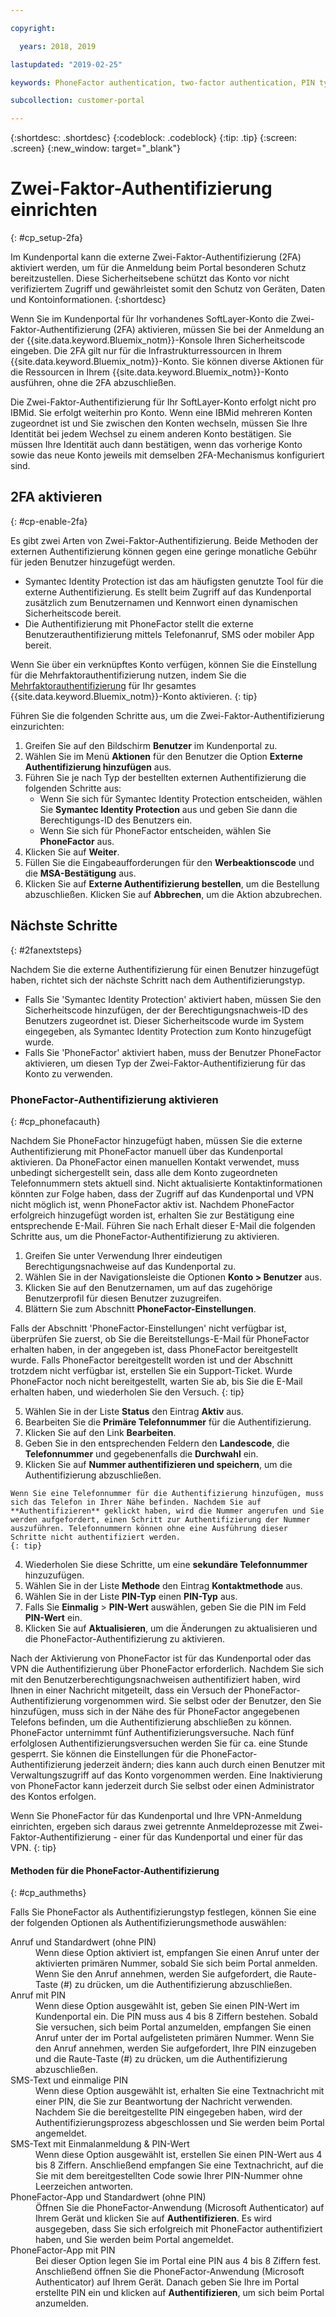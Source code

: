 ```yaml
---

copyright:

  years: 2018, 2019

lastupdated: "2019-02-25"

keywords: PhoneFactor authentication, two-factor authentication, PIN type, 2FA 

subcollection: customer-portal

---
```


{:shortdesc: .shortdesc}
{:codeblock: .codeblock}
{:tip: .tip}
{:screen: .screen}
{:new_window: target="_blank"}


# Zwei-Faktor-Authentifizierung einrichten
{: #cp_setup-2fa}

Im Kundenportal kann die externe Zwei-Faktor-Authentifizierung (2FA) aktiviert werden, um für die Anmeldung beim Portal besonderen Schutz bereitzustellen. Diese Sicherheitsebene schützt das Konto vor nicht verifiziertem Zugriff und gewährleistet somit den Schutz von Geräten, Daten und Kontoinformationen.
{:shortdesc}

Wenn Sie im Kundenportal für Ihr vorhandenes SoftLayer-Konto die Zwei-Faktor-Authentifizierung (2FA) aktivieren, müssen Sie bei der Anmeldung an der {{site.data.keyword.Bluemix_notm}}-Konsole Ihren Sicherheitscode eingeben. Die 2FA gilt nur für die Infrastrukturressourcen in Ihrem {{site.data.keyword.Bluemix_notm}}-Konto. Sie können diverse Aktionen für die Ressourcen in Ihrem {{site.data.keyword.Bluemix_notm}}-Konto ausführen, ohne die 2FA abzuschließen.

Die Zwei-Faktor-Authentifizierung für Ihr SoftLayer-Konto erfolgt nicht pro IBMid. Sie erfolgt weiterhin pro Konto. Wenn eine IBMid mehreren Konten zugeordnet ist und Sie zwischen den Konten wechseln, müssen Sie Ihre Identität bei jedem Wechsel zu einem anderen Konto bestätigen. Sie müssen Ihre Identität auch dann bestätigen, wenn das vorherige Konto sowie das neue Konto jeweils mit demselben 2FA-Mechanismus konfiguriert sind.

## 2FA aktivieren
{: #cp-enable-2fa}

Es gibt zwei Arten von Zwei-Faktor-Authentifizierung. Beide Methoden der externen Authentifizierung können gegen eine geringe monatliche Gebühr für jeden Benutzer hinzugefügt werden.

* Symantec Identity Protection ist das am häufigsten genutzte Tool für die externe Authentifizierung. Es stellt beim Zugriff auf das Kundenportal zusätzlich zum Benutzernamen und Kennwort einen dynamischen Sicherheitscode bereit.
* Die Authentifizierung mit PhoneFactor stellt die externe Benutzerauthentifizierung mittels Telefonanruf, SMS oder mobiler App bereit.

 Wenn Sie über ein verknüpftes Konto verfügen, können Sie die Einstellung für die Mehrfaktorauthentifizierung nutzen, indem Sie die [Mehrfaktorauthentifizierung](/docs/iam?topic=iam-enablemfa#enablemfa) für Ihr gesamtes {{site.data.keyword.Bluemix_notm}}-Konto aktivieren.
 {: tip}

Führen Sie die folgenden Schritte aus, um die Zwei-Faktor-Authentifizierung einzurichten:

1. Greifen Sie auf den Bildschirm **Benutzer** im Kundenportal zu.
2. Wählen Sie im Menü **Aktionen** für den Benutzer die Option **Externe Authentifizierung hinzufügen** aus.
3. Führen Sie je nach Typ der bestellten externen Authentifizierung die folgenden Schritte aus:
    * Wenn Sie sich für Symantec Identity Protection entscheiden, wählen Sie **Symantec Identity Protection** aus und geben Sie dann die Berechtigungs-ID des Benutzers ein.
    * Wenn Sie sich für PhoneFactor entscheiden, wählen Sie **PhoneFactor** aus.
4. Klicken Sie auf **Weiter**.
5. Füllen Sie die Eingabeaufforderungen für den **Werbeaktionscode** und die **MSA-Bestätigung** aus.
6. Klicken Sie auf **Externe Authentifizierung bestellen**, um die Bestellung abzuschließen. Klicken Sie auf **Abbrechen**, um die Aktion abzubrechen.

## Nächste Schritte
{: #2fanextsteps}

Nachdem Sie die externe Authentifizierung für einen Benutzer hinzugefügt haben, richtet sich der nächste Schritt nach dem Authentifizierungstyp.
* Falls Sie 'Symantec Identity Protection' aktiviert haben, müssen Sie den Sicherheitscode hinzufügen, der der Berechtigungsnachweis-ID des Benutzers zugeordnet ist. Dieser Sicherheitscode wurde im System eingegeben, als Symantec Identity Protection zum Konto hinzugefügt wurde.
* Falls Sie 'PhoneFactor' aktiviert haben, muss der Benutzer PhoneFactor aktivieren, um diesen Typ der Zwei-Faktor-Authentifizierung für das Konto zu verwenden.

### PhoneFactor-Authentifizierung aktivieren
{: #cp_phonefacauth}

Nachdem Sie PhoneFactor hinzugefügt haben, müssen Sie die externe Authentifizierung mit PhoneFactor manuell über das Kundenportal aktivieren. Da PhoneFactor einen manuellen Kontakt verwendet, muss unbedingt sichergestellt sein, dass alle dem Konto zugeordneten Telefonnummern stets aktuell sind. Nicht aktualisierte Kontaktinformationen könnten zur Folge haben, dass der Zugriff auf das Kundenportal und VPN nicht möglich ist, wenn PhoneFactor aktiv ist. Nachdem PhoneFactor erfolgreich hinzugefügt worden ist, erhalten Sie zur Bestätigung eine entsprechende E-Mail. Führen Sie nach Erhalt dieser E-Mail die folgenden Schritte aus, um die PhoneFactor-Authentifizierung zu aktivieren.

1. Greifen Sie unter Verwendung Ihrer eindeutigen Berechtigungsnachweise auf das Kundenportal zu.
2. Wählen Sie in der Navigationsleiste die Optionen **Konto > Benutzer** aus.
3. Klicken Sie auf den Benutzernamen, um auf das zugehörige Benutzerprofil für diesen Benutzer zuzugreifen.
4. Blättern Sie zum Abschnitt **PhoneFactor-Einstellungen**.

  Falls der Abschnitt 'PhoneFactor-Einstellungen' nicht verfügbar ist, überprüfen Sie zuerst, ob Sie die Bereitstellungs-E-Mail für PhoneFactor erhalten haben, in der angegeben ist, dass PhoneFactor bereitgestellt wurde. Falls PhoneFactor bereitgestellt worden ist und der Abschnitt trotzdem nicht verfügbar ist, erstellen Sie ein Support-Ticket. Wurde PhoneFactor noch nicht bereitgestellt, warten Sie ab, bis Sie die E-Mail erhalten haben, und wiederholen Sie den Versuch.
  {: tip}

5. Wählen Sie in der Liste **Status** den Eintrag **Aktiv** aus.
6. Bearbeiten Sie die **Primäre Telefonnummer** für die Authentifizierung.
  1. Klicken Sie auf den Link **Bearbeiten**.
  2. Geben Sie in den entsprechenden Feldern den **Landescode**, die **Telefonnummer** und gegebenenfalls die **Durchwahl** ein.
  3. Klicken Sie auf **Nummer authentifizieren und speichern**, um die Authentifizierung abzuschließen.

    Wenn Sie eine Telefonnummer für die Authentifizierung hinzufügen, muss sich das Telefon in Ihrer Nähe befinden. Nachdem Sie auf **Authentifizieren** geklickt haben, wird die Nummer angerufen und Sie werden aufgefordert, einen Schritt zur Authentifizierung der Nummer auszuführen. Telefonnummern können ohne eine Ausführung dieser Schritte nicht authentifiziert werden.
    {: tip}

  4. Wiederholen Sie diese Schritte, um eine **sekundäre Telefonnummer** hinzuzufügen.
7. Wählen Sie in der Liste **Methode** den Eintrag **Kontaktmethode** aus.
8. Wählen Sie in der Liste **PIN-Typ** einen **PIN-Typ** aus.
9. Falls Sie **Einmalig** > **PIN-Wert** auswählen, geben Sie die PIN im Feld **PIN-Wert** ein.
10. Klicken Sie auf **Aktualisieren**, um die Änderungen zu aktualisieren und die PhoneFactor-Authentifizierung zu aktivieren.

Nach der Aktivierung von PhoneFactor ist für das Kundenportal oder das VPN die Authentifizierung über PhoneFactor erforderlich. Nachdem Sie sich mit den Benutzerberechtigungsnachweisen authentifiziert haben, wird Ihnen in einer Nachricht mitgeteilt, dass ein Versuch der PhoneFactor-Authentifizierung vorgenommen wird. Sie selbst oder der Benutzer, den Sie hinzufügen, muss sich in der Nähe des für PhoneFactor angegebenen Telefons befinden, um die Authentifizierung abschließen zu können. PhoneFactor unternimmt fünf Authentifizierungsversuche. Nach fünf erfolglosen Authentifizierungsversuchen werden Sie für ca. eine Stunde gesperrt. Sie können die Einstellungen für die PhoneFactor-Authentifizierung jederzeit ändern; dies kann auch durch einen Benutzer mit Verwaltungszugriff auf das Konto vorgenommen werden. Eine Inaktivierung von PhoneFactor kann jederzeit durch Sie selbst oder einen Administrator des Kontos erfolgen.

 Wenn Sie PhoneFactor für das Kundenportal und Ihre VPN-Anmeldung einrichten, ergeben sich daraus zwei getrennte Anmeldeprozesse mit Zwei-Faktor-Authentifizierung - einer für das Kundenportal und einer für das VPN.
 {: tip}

#### Methoden für die PhoneFactor-Authentifizierung
{: #cp_authmeths}

Falls Sie PhoneFactor als Authentifizierungstyp festlegen, können Sie eine der folgenden Optionen als Authentifizierungsmethode auswählen:

<dl>
<dt>Anruf und Standardwert (ohne PIN)</dt>
<dd>Wenn diese Option aktiviert ist, empfangen Sie einen Anruf unter der aktivierten primären Nummer, sobald Sie sich beim Portal anmelden. Wenn Sie den Anruf annehmen, werden Sie aufgefordert, die Raute-Taste (#) zu drücken, um die Authentifizierung abzuschließen.</dd>
<dt>Anruf mit PIN</dt>
<dd>Wenn diese Option ausgewählt ist, geben Sie einen PIN-Wert im Kundenportal ein. Die PIN muss aus 4 bis 8 Ziffern bestehen. Sobald Sie versuchen, sich beim Portal anzumelden, empfangen Sie einen Anruf unter der im Portal aufgelisteten primären Nummer. Wenn Sie den Anruf annehmen, werden Sie aufgefordert, Ihre PIN einzugeben und die Raute-Taste (#) zu drücken, um die Authentifizierung abzuschließen.</dd>
<dt>SMS-Text und einmalige PIN</dt>
<dd>Wenn diese Option ausgewählt ist, erhalten Sie eine Textnachricht mit einer PIN, die Sie zur Beantwortung der Nachricht verwenden. Nachdem Sie die bereitgestellte PIN eingegeben haben, wird der Authentifizierungsprozess abgeschlossen und Sie werden beim Portal angemeldet.</dd>
<dt>SMS-Text mit Einmalanmeldung &amp; PIN-Wert</dt>
<dd>Wenn diese Option ausgewählt ist, erstellen Sie einen PIN-Wert aus 4 bis 8 Ziffern. Anschließend empfangen Sie eine Textnachricht, auf die Sie mit dem bereitgestellten Code sowie Ihrer PIN-Nummer ohne Leerzeichen antworten.</dd>
<dt>PhoneFactor-App und Standardwert (ohne PIN)</dt>
<dd>Öffnen Sie die PhoneFactor-Anwendung (Microsoft Authenticator) auf Ihrem Gerät und klicken Sie auf <strong>Authentifizieren</strong>. Es wird ausgegeben, dass Sie sich erfolgreich mit PhoneFactor authentifiziert haben, und Sie werden beim Portal angemeldet.</dd>
<dt>PhoneFactor-App mit PIN</dt>
<dd>Bei dieser Option legen Sie im Portal eine PIN aus 4 bis 8 Ziffern fest. Anschließend öffnen Sie die PhoneFactor-Anwendung (Microsoft Authenticator) auf Ihrem Gerät. Danach geben Sie Ihre im Portal erstellte PIN ein und klicken auf <strong>Authentifizieren</strong>, um sich beim Portal anzumelden.</dd>
</dl>
